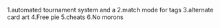  1.automated tournament system  and a 
 2.match mode for tags 
 3.alternate card art
 4.Free pie
 5.cheats 
 6.No morons 